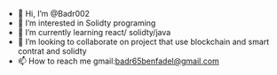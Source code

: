 - 👋 Hi, I’m @Badr002
- 👀 I’m interested in Solidty programing
- 🌱 I’m currently learning react/ solidty/java
- 💞️ I’m looking to collaborate on project that use blockchain and smart contrat and solidty
- 📫 How to reach me gmail:badr65benfadel@gmail.com

<!---
Badr002/Badr002 is a ✨ special ✨ repository because its `README.md` (this file) appears on your GitHub profile.
You can click the Preview link to take a look at your changes.
--->
